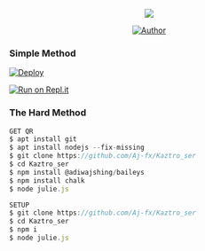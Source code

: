 

<div align="center">  
  <p align="center">
<span class="avatar"><img src="https://github.com/Aj-fx/Kaztro_ser/blob/master/plugins/Ctonfs8p1Jq5.gif"> </a></span>
</p>
<p align="center">
<a href="https://github.com/cyberchekuthan"><img title="Author" src="https://img.shields.io/badge/Author-ꪶ͢ᴀᴊ ғxꫂ⁩-cyberchekuthan/Kaztroser?color=blue&style=for-the-badge&logo=whatsapp"></a>
</p>
</div>

  ### Simple Method
  
[![Deploy](https://www.herokucdn.com/deploy/button.svg)](https://heroku.com/deploy?template=https://github.com/Aj-fx/Kaztro_ser.git)



  
[![Run on Repl.it](https://repl.it/badge/github/quiec/whatsAlfa)](https://replit.com/@Aj-fx/Kaztroser?v=1)
  
### The Hard Method
```js
GET QR
$ apt install git
$ apt install nodejs --fix-missing
$ git clone https://github.com/Aj-fx/Kaztro_ser
$ cd Kaztro_ser
$ npm install @adiwajshing/baileys
$ npm install chalk
$ node julie.js
```
      
```js
SETUP
$ git clone https://github.com/Aj-fx/Kaztro_ser
$ cd Kaztro_ser
$ npm i
$ node julie.js
```
